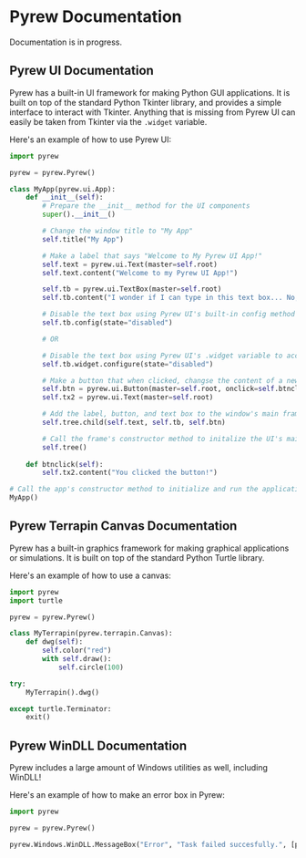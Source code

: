 # Pyrew Documentation

Documentation is in progress.

## Pyrew UI Documentation

Pyrew has a built-in UI framework for making Python GUI applications. It is built on top of the standard Python Tkinter library, and provides a simple interface to interact with Tkinter. Anything that is missing from Pyrew UI can easily be taken from Tkinter via the `.widget` variable.

Here's an example of how to use Pyrew UI:

```py
import pyrew

pyrew = pyrew.Pyrew()

class MyApp(pyrew.ui.App):
    def __init__(self):
        # Prepare the __init__ method for the UI components
        super().__init__()

        # Change the window title to "My App"
        self.title("My App")

        # Make a label that says "Welcome to My Pyrew UI App!"
        self.text = pyrew.ui.Text(master=self.root)
        self.text.content("Welcome to my Pyrew UI App!")

        self.tb = pyrew.ui.TextBox(master=self.root)
        self.tb.content("I wonder if I can type in this text box... No, no you cannot.")

        # Disable the text box using Pyrew UI's built-in config method
        self.tb.config(state="disabled")

        # OR

        # Disable the text box using Pyrew UI's .widget variable to access the underlying Tkinter widget
        self.tb.widget.configure(state="disabled")

        # Make a button that when clicked, changse the content of a new label
        self.btn = pyrew.ui.Button(master=self.root, onclick=self.btnclick)
        self.tx2 = pyrew.ui.Text(master=self.root)

        # Add the label, button, and text box to the window's main frame
        self.tree.child(self.text, self.tb, self.btn)

        # Call the frame's constructor method to initalize the UI's mainloop
        self.tree()
    
    def btnclick(self):
        self.tx2.content("You clicked the button!")

# Call the app's constructor method to initialize and run the application
MyApp()
```

## Pyrew Terrapin Canvas Documentation

Pyrew has a built-in graphics framework for making graphical applications or simulations. It is built on top of the standard Python Turtle library.

Here's an example of how to use a canvas:

```py
import pyrew
import turtle

pyrew = pyrew.Pyrew()

class MyTerrapin(pyrew.terrapin.Canvas):
    def dwg(self):
        self.color("red")
        with self.draw():
            self.circle(100)

try:
    MyTerrapin().dwg()

except turtle.Terminator:
    exit()
```

## Pyrew WinDLL Documentation

Pyrew includes a large amount of Windows utilities as well, including WinDLL!

Here's an example of how to make an error box in Pyrew:

```py
import pyrew

pyrew = pyrew.Pyrew()

pyrew.Windows.WinDLL.MessageBox("Error", "Task failed succesfully.", [pyrew.Windows.WinDLL.MessageBox.OK, pyrew.Windows.WinDLL.MessageBox.ERROR])
```